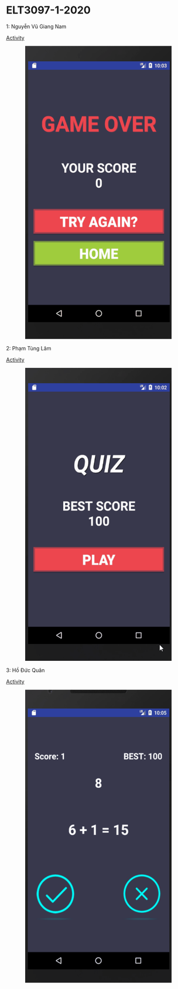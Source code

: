 # ELT3097-1-2020



1: Nguyễn Vũ Giang Nam

[Activity](https://github.com/QuanDucHo/ELT3097-1-2020/blob/master/68/QuizMath/app/src/main/java/com/nhom68/quizmath/OverActivity.java)


<p align="center">
  <img width="400" height="800" src="https://github.com/QuanDucHo/ELT3097-1-2020/blob/master/NguyenVugiangNam/124127827_816683935839371_8859940459814584087_n.gif">
</p>

2: Phạm Tùng Lâm 

[Activity](https://github.com/QuanDucHo/ELT3097-1-2020/blob/master/68/QuizMath/app/src/main/java/com/nhom68/quizmath/model/Question.java)

<p align="center">
  <img width="400" height="800" src="https://github.com/QuanDucHo/ELT3097-1-2020/blob/master/PhamTungLam/Lam.gif">
</p>

3: Hồ Đức Quân

[Activity](https://github.com/QuanDucHo/ELT3097-1-2020/blob/master/68/QuizMath/app/src/main/java/com/nhom68/quizmath/PlayActivity.java)

<p align="center">
  <img width="400" height="800" src="https://github.com/QuanDucHo/ELT3097-1-2020/blob/master/HoDucQuan/Qu%C3%A2n.gif">
</p>
